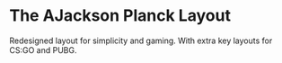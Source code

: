# The AJackson Planck Layout

Redesigned layout for simplicity and gaming.
With extra key layouts for CS:GO and PUBG.
